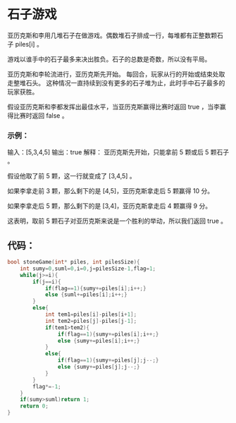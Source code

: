 # 石子游戏
亚历克斯和李用几堆石子在做游戏。偶数堆石子排成一行，每堆都有正整数颗石子 piles[i] 。

游戏以谁手中的石子最多来决出胜负。石子的总数是奇数，所以没有平局。

亚历克斯和李轮流进行，亚历克斯先开始。 每回合，玩家从行的开始或结束处取走整堆石头。 这种情况一直持续到没有更多的石子堆为止，此时手中石子最多的玩家获胜。

假设亚历克斯和李都发挥出最佳水平，当亚历克斯赢得比赛时返回 true ，当李赢得比赛时返回 false 。
### 示例：

输入：[5,3,4,5]
输出：true
解释：
亚历克斯先开始，只能拿前 5 颗或后 5 颗石子 。

假设他取了前 5 颗，这一行就变成了 [3,4,5] 。

如果李拿走前 3 颗，那么剩下的是 [4,5]，亚历克斯拿走后 5 颗赢得 10 分。

如果李拿走后 5 颗，那么剩下的是 [3,4]，亚历克斯拿走后 4 颗赢得 9 分。

这表明，取前 5 颗石子对亚历克斯来说是一个胜利的举动，所以我们返回 true 。
## 代码：
```c
bool stoneGame(int* piles, int pilesSize){
    int sumy=0,suml=0,i=0,j=pilesSize-1,flag=1;
    while(j>=i){
        if(j==i){
            if(flag==1){sumy+=piles[i];i++;}
            else {suml+=piles[i];i++;}
        }
        else{
            int tem1=piles[i]-piles[i+1];
            int tem2=piles[j]-piles[j-1];
            if(tem1>tem2){
                if(flag==1){sumy+=piles[i];i++;}
                else {sumy+=piles[i];i++;}
            }
            else{
                if(flag==1){sumy+=piles[j];j--;}
                else {sumy+=piles[j];j--;}
            }
        }
        flag*=-1;
    }
    if(sumy>suml)return 1;
    return 0;
}
```

